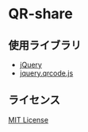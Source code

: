 # QR-share  
## 使用ライブラリ
* [jQuery](https://jquery.com/)
* [jquery.qrcode.js](https://github.com/jeromeetienne/jquery-qrcode)
## ライセンス
[MIT License](https://github.com/NeyaTetsu/QR-share/blob/main/LICENSE)
